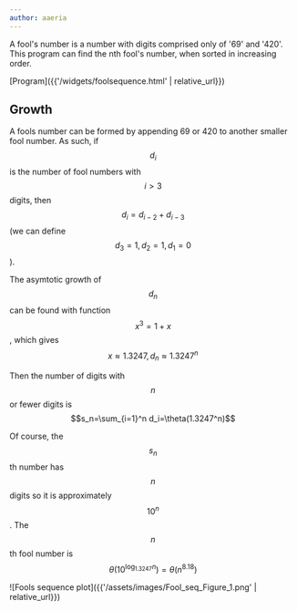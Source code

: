 ```yaml
---
author: aaeria
---
```


A fool's number is a number with digits comprised only of '69' and '420'. This program can find the nth fool's number, when sorted in increasing order.

[Program]({{'/widgets/foolsequence.html' | relative_url}})

## Growth

A fools number can be formed by appending 69 or 420 to another smaller fool number. 
As such, if $$d_i$$ is the number of fool numbers with $$i>3$$ digits, then $$d_i=d_{i-2}+d_{i-3}$$ (we can define $$d_3=1,d_2=1,d_1=0$$).

The asymtotic growth of $$d_n$$ can be found with function $$x^3=1+x$$, which gives $$x≈1.3247, d_n≈1.3247^n$$

Then the number of digits with $$n$$ or fewer digits is $$s_n=\sum_{i=1}^n d_i=\theta(1.3247^n)$$

Of course, the $$s_n$$th number has $$n$$ digits so it is approximately $$10^n$$. The $$n$$th fool number is $$\theta(10^{\log_{1.3247}n })=\theta(n^{8.18})$$

![Fools sequence plot]({{'/assets/images/Fool_seq_Figure_1.png' | relative_url}})